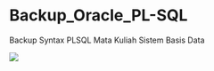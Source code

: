 # Backup_Oracle_PL-SQL
Backup Syntax PLSQL Mata Kuliah Sistem Basis Data


<img src="https://upload.wikimedia.org/wikipedia/commons/c/cd/Pivot_Wave.gif" />
